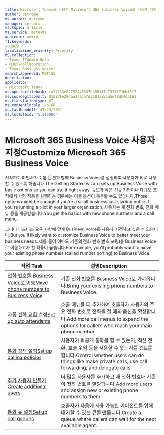 ```yaml
---
title: Microsoft Teams를 사용한 Microsoft 365 Business Voice의 사용자 지정
author: dstrome
ms.author: dstrome
manager: serdars
ms.topic: article
ms.service: msteams
audience: admin
f1.keywords:
- NOCSH
localization_priority: Priority
MS.collection:
- Teams_ITAdmin_Help
- M365-collaboration
- Teams_Business_Voice
search.appverid: MET150
description: ''
appliesto:
- Microsoft Teams
ms.openlocfilehash: fa77f33e82752446337bc05f33e733717fbb16f7
ms.sourcegitcommit: 01087be29daa3abce7d3b03a55ba5ef8db4ca161
ms.translationtype: HT
ms.contentlocale: ko-KR
ms.lasthandoff: 03/23/2021
ms.locfileid: "51116006"
---
```

# <a name="customize-microsoft-365-business-voice"></a><span data-ttu-id="b5368-102">Microsoft 365 Business Voice 사용자 지정</span><span class="sxs-lookup"><span data-stu-id="b5368-102">Customize Microsoft 365 Business Voice</span></span>

<span data-ttu-id="b5368-103">시작하기 마법사가 기본 옵션과 함께 Business Voice를 설정하여 사용자가 바로 사용할 수 있도록 해줍니다.</span><span class="sxs-lookup"><span data-stu-id="b5368-103">The Getting Started wizard sets up Business Voice with basic options so you can use it right away.</span></span> <span data-ttu-id="b5368-104">규모가 작은 신규 기업이나 대규모 조직에서 시험 적용을 실행하는 경우에는 이들 옵션이 충분할 수도 있습니다.</span><span class="sxs-lookup"><span data-stu-id="b5368-104">Those options might be enough if you're a small business just starting out or if you're running a pilot in your larger organization.</span></span> <span data-ttu-id="b5368-105">사용자는 새 전화 번호, 전화 메뉴 등을 제공받습니다.</span><span class="sxs-lookup"><span data-stu-id="b5368-105">You get the basics with new phone numbers and a call menu.</span></span> 

<span data-ttu-id="b5368-106">그러나 비즈니스 요구 사항에 맞게 Business Voice를 사용자 지정하고 싶을 수 있습니다.</span><span class="sxs-lookup"><span data-stu-id="b5368-106">But you'll likely want to customize Business Voice to better meet your business needs.</span></span> <span data-ttu-id="b5368-107">예를 들어 아마도 기존의 전화 번호(번호 포팅)를 Business Voice로 이동하고자 할 확률이 높습니다.</span><span class="sxs-lookup"><span data-stu-id="b5368-107">For example, you'll probably want to move your existing phone numbers (called number porting) to Business Voice.</span></span>

| <span data-ttu-id="b5368-108">작업 </span><span class="sxs-lookup"><span data-stu-id="b5368-108">Task</span></span>                                                          | <span data-ttu-id="b5368-109">설명</span><span class="sxs-lookup"><span data-stu-id="b5368-109">Description</span></span>                                                                                          |
|---------------------------------------------------------------|------------------------------------------------------------------------------------------------------|
| [<span data-ttu-id="b5368-110">전화 번호를 Business Voice로 이동</span><span class="sxs-lookup"><span data-stu-id="b5368-110">Move phone numbers to Business Voice</span></span>](port-phone-numbers.md) | <span data-ttu-id="b5368-111">기존 전화 번호를 Business Voice로 가져옵니다.</span><span class="sxs-lookup"><span data-stu-id="b5368-111">Bring your existing phone numbers to Business Voice.</span></span>                                                 |
| [<span data-ttu-id="b5368-112">자동 전화 교환 설정</span><span class="sxs-lookup"><span data-stu-id="b5368-112">Set up auto attendants</span></span>](./create-a-phone-system-auto-attendant-smb.md)           | <span data-ttu-id="b5368-113">호출 메뉴를 더 추가하여 호출자가 사용자의 주요 전화 번호로 전화를 걸 때의 옵션을 확장합니다.</span><span class="sxs-lookup"><span data-stu-id="b5368-113">Add more call menus to expand the options for callers who reach your main phone number.</span></span>        |
| [<span data-ttu-id="b5368-114">통화 정책 설정</span><span class="sxs-lookup"><span data-stu-id="b5368-114">Set up calling policies</span></span>](set-up-policies.md)                 | <span data-ttu-id="b5368-115">사용자가 비공개 통화를 할 수 있는지, 착신 전환, 호출 위임 등을 사용할 수 있는지를 컨트롤합니다.</span><span class="sxs-lookup"><span data-stu-id="b5368-115">Control whether users can do things like make private calls, use call forwarding, and delegate calls.</span></span>        |
| [<span data-ttu-id="b5368-116">추가 사용자 만들기</span><span class="sxs-lookup"><span data-stu-id="b5368-116">Create additional users</span></span>](create-users.md)                    | <span data-ttu-id="b5368-117">더 많은 사용자를 추가하고 새 전화 번호나 기존의 전화 번호를 할당합니다.</span><span class="sxs-lookup"><span data-stu-id="b5368-117">Add more users and assign new or existing phone numbers to them.</span></span>                                     |
| [<span data-ttu-id="b5368-118">통화 큐 설정</span><span class="sxs-lookup"><span data-stu-id="b5368-118">Set up call queues</span></span>](./create-a-phone-system-call-queue-smb.md)                   | <span data-ttu-id="b5368-119">호출자가 다음에 사용 가능한 에이전트를 위해 대기할 수 있는 큐를 만듭니다.</span><span class="sxs-lookup"><span data-stu-id="b5368-119">Create a queue where callers can wait for the next available agent.</span></span>                                  |